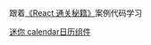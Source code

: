 跟着[《React 通关秘籍》](https://juejin.cn/book/7294082310658326565)案例代码学习

[迷你 calendar日历组件](./calendar-test/)